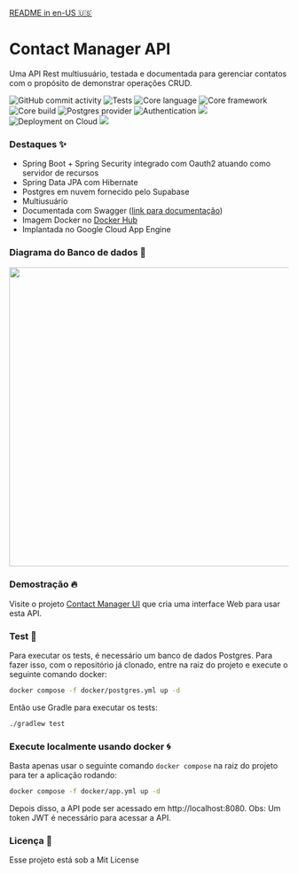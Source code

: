 [README in en-US :us:](https://github.com/neemiassgc/contact-manager-api/blob/main/README_en-US)
# Contact Manager API
Uma API Rest multiusuário, testada e documentada para gerenciar contatos com o propósito de demonstrar operações CRUD.

![GitHub commit activity](https://img.shields.io/github/commit-activity/t/neemiassgc/contacts-manager-api)
![Tests](https://img.shields.io/badge/Tests-75-blue)
![Core language](https://img.shields.io/badge/Language-Java-blue)
![Core framework](https://img.shields.io/badge/Framework-Spring%20Boot-6DB33F?logo=spring-boot)
![Core build](https://img.shields.io/badge/Build-Gradle-02303A?logo=gradle)
![Postgres provider](https://img.shields.io/badge/Postgres-Supabase-3FCF8E?logo=supabase)
![Authentication](https://img.shields.io/badge/Authentication-Oauth2-EB5424)
<a href="https://hub.docker.com/r/k4mek/contact-manager" target="_blank">
    <img src="https://img.shields.io/badge/Container-Docker-2496ED?logo=docker"/>
</a>
![Deployment on Cloud](https://img.shields.io/badge/Deployment-Google%20Cloud-4285F4?logo=google%20cloud)
<a href="https://mythic-guild-431115-g2.uc.r.appspot.com/swagger-ui/index.html" target="_blank">
    <img src="https://img.shields.io/badge/Documentation-Swagger-85EA2D?logo=swagger"/>
</a>

### Destaques :sparkles:
* Spring Boot + Spring Security integrado com Oauth2 atuando como servidor de recursos
* Spring Data JPA com Hibernate
* Postgres em nuvem fornecido pelo Supabase
* Multiusuário
* Documentada com Swagger ([link para documentação](https://mythic-guild-431115-g2.uc.r.appspot.com/swagger-ui/index.html))
* Imagem Docker no [Docker Hub](https://hub.docker.com/r/k4mek/contact-manager)
* Implantada no Google Cloud App Engine

### Diagrama do Banco de dados :page_facing_up:
<img src="https://static-10.s3.sa-east-1.amazonaws.com/contact-manager-api/contact-manager-schema.png" width="960" height="540"/>

### Demostração :fire:
Visite o projeto [Contact Manager UI](https://github.com/neemiassgc/contact-manager-ui) que cria uma interface Web para usar esta API.

### Test :test_tube:
Para executar os tests, é necessário um banco de dados Postgres. Para fazer isso, com o repositório já clonado, entre na raiz do projeto e execute o seguinte comando docker:
```bash
docker compose -f docker/postgres.yml up -d
```
Então use Gradle para executar os tests:
```bash
./gradlew test
```

### Execute localmente usando docker :cyclone:
Basta apenas usar o seguinte comando ```docker compose``` na raiz do projeto para ter a aplicação rodando:
```bash
docker compose -f docker/app.yml up -d
```
Depois disso, a API pode ser acessado em http://localhost:8080. Obs: Um token JWT é necessário para acessar a API.

### Licença :memo:
Esse projeto está sob a Mit License
<img src="https://mythic-guild-431115-g2.uc.r.appspot.com/files/swagger-badge.svg" width="0" height="0"/>
